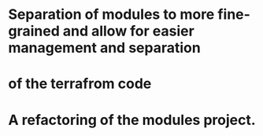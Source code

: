 # Separation of modules to more fine-grained and allow for easier management and separation
# of the terrafrom code

# A refactoring of the modules project. 

